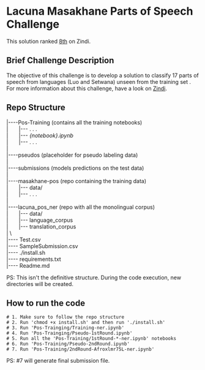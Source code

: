 # Lacuna Masakhane Parts of Speech Challenge

This solution ranked [8th](https://zindi.africa/competitions/lacuna-masakhane-parts-of-speech-classification-challenge/leaderboard) on Zindi.

## Brief Challenge Description

The objective of this challenge is to develop a solution to classify 17 parts of speech from languages (Luo and Setwana) unseen from the training set .   
For more information about this challenge, have a look on [Zindi](https://zindi.africa/competitions/lacuna-masakhane-parts-of-speech-classification-challenge/data).   

## Repo Structure

|----Pos-Training (contains all the training notebooks)  
|&nbsp;&nbsp;&nbsp;&nbsp;&nbsp;&nbsp;      |--- . . .   
|&nbsp;&nbsp;&nbsp;&nbsp;&nbsp;&nbsp;      |--- *{notebook}.ipynb*   
|&nbsp;&nbsp;&nbsp;&nbsp;&nbsp;&nbsp;      |--- . . .   
| \
|----pseudos (placeholder for pseudo labeling data)   
| \
|----submissions (models predictions on the test data)   
| \
|----masakhane-pos (repo containing the training data)  
|&nbsp;&nbsp;&nbsp;&nbsp;&nbsp;&nbsp;      |--- data/     
|&nbsp;&nbsp;&nbsp;&nbsp;&nbsp;&nbsp;      |--- . . .  \
| \
|----lacuna_pos_ner (repo with all the monolingual corpus)  
|&nbsp;&nbsp;&nbsp;&nbsp;&nbsp;&nbsp;       |--- data/  
|&nbsp;&nbsp;&nbsp;&nbsp;&nbsp;&nbsp;       |--- language_corpus  
|&nbsp;&nbsp;&nbsp;&nbsp;&nbsp;&nbsp;       |--- translation_corpus   
| \  
|---- Test.csv   
|---- SampleSubmission.csv   
|---- ./install.sh   
|---- requirements.txt   
|---- Readme.md   

PS: This isn't the definitive structure. During the code execution, new directories will be created.

## How to run the code

```
# 1. Make sure to follow the repo structure
# 2. Run 'chmod +x install.sh' and then run './install.sh'
# 3. Run 'Pos-Trainging/Training-ner.ipynb'
# 4. Run 'Pos-Trainging/Pseudo-1stRound.ipynb'
# 5. Run all the 'Pos-Training/1stRound-*-ner.ipynb' notebooks
# 6. Run 'Pos-Training/Pseudo-2ndRound.ipynb'
# 7. Run 'Pos-Training/2ndRound-Afroxlmr75L-ner.ipynb'
```

PS: #7 will generate final submission file.
